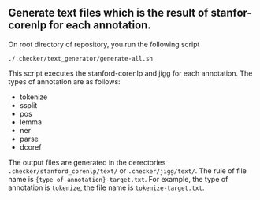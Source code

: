 ## Generate text files which is the result of stanfor-corenlp for each annotation.

On root directory of repository, you run the following script

```
./.checker/text_generator/generate-all.sh
```

This script executes the stanford-corenlp and jigg for each annotation.
The types of annotation are as follows:

- tokenize
- ssplit
- pos
- lemma
- ner
- parse
- dcoref  

The output files are generated in the derectories
`.checker/stanford_corenlp/text/` or `.checker/jigg/text/`.
The rule of file name is `{type of annotation}-target.txt`.
For example, the type of annotation is `tokenize`,
the file name is `tokenize-target.txt`.
